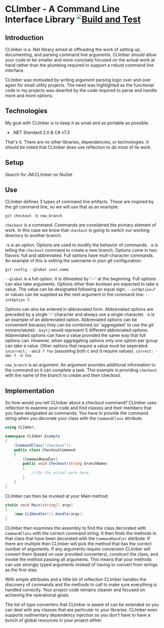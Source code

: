 # CLImber - A Command Line Interface Library [![Build and Test](https://github.com/JosephMartell/CLImber/actions/workflows/BuildAndTest.yml/badge.svg?branch=main)](https://github.com/JosephMartell/CLImber/actions/workflows/BuildAndTest.yml)

## Introduction
CLImber is a .Net library aimed at offloading the work of setting up, documenting, and parsing command line arguments. CLImber should allow your code to be smaller and more concisely focused on the actual work at hand rather than the plumbing required to support a robust command line interface.

CLImber was motivated by writing argument parsing logic over and over again for small utility projects. The need was highlighted as the functional code in my projects was dwarfed by the code required to parse and handle more and more options.

## Technologies
My goal with CLImber is to keep it as small and as portable as possible.
 * .NET Standard 2.0 & C# v7.3

That's it. There are no other libraries, dependencies, or technologies. It should be noted that CLImber does use reflection to do most of its work.

## Setup
Search for JM.CLImber on NuGet

## Use
CLImber defines 3 types of command line artifacts. These are inspired by the git command line, so we will use that as an example:

`git checkout -b new_branch`

`checkout` is a command. Commands are considered the primary element of work. In this case we know that `checkout` is going to switch our working directory to another branch.

`-b` is an option. Options are used to modify the behavior of commands. `-b` is telling the `checkout` command to create a new branch. Options come in two flavors: full and abbreviated. Full options have mult-character commands. An example of this is setting the username in your git configuration:

`git config --global user.name`

`--global` is a full option. It is dilineated by '--' at the beginning. Full options can also take arguments. Options other than boolean are expected to take a value. The value can be designated following an equal sign: `--intOption=7` or values can be supplied as the next argument in the command line: `--intOption 7`.

Options can also be entered in abbreviated form. Abbreviated options are preceded by a single '-' character and always use a single character. `-b` is an example of an abbreviated option. Abbreviated options can be convenient becaues they can be combined (or 'aggregated' to use the git nomenclature): `-bxytj` would represent 5 different abbreviated options. Abbreviated options can have a value provided the same way that full options can. However, when aggregating options only one option per group can take a value. Other options that require a value must be seperated: `incorrect: -abcd 7 foo` (assuming both c and d require values). `correct: -abc 7 -d foo`

`new_branch` is an argument. An argument provides additional information to the command so it can complete a task. This example is providing `checkout` with the name of the branch to create and then checkout.

## Implementation
So how would you tell CLImber about a checkout command? CLImber uses reflection to examine your code and find classes and their members that you have designated as commands. You have to provide the command string when you decorate your class with the `CommandClass` attribute.

```c#
using CLImber;

namespace CLImber.Example
{
    [CommandClass("checkout")]
    public class CheckoutCommand
    {
        [CommandHandler]
        public void Checkout(string branchName)
        {
            ///Do the actual work here.
        }
    }
}
```
CLImber can then be invoked at your Main method:

```c#
static void Main(string[] args)
{
    (new CLIHandler()).Handle(args);
}

```

CLImber then examines the assembly to find the class decorated with `CommandClass` with the correct command string. It then finds the methods in that class that have been decorated with the `CommandHandler` attribute. If there are multiple then CLImber will pick the method that has the correct number of arguments. If any arguments require conversion CLImber will convert them (based on user provided converters), construct the class, and invoke the method passing all arguments. This means that your methods can use strongly typed arguments instead of having to convert from strings as the first step.

With simple attributes and a little bit of reflection CLImber handles the discovery of commands and the methods to call to make sure everything is handled correctly. Your project code remains cleaner and focused on achieving the operational goals.

The list of type converters that CLImber is aware of can be extended so you can deal with any classes that are particular to your libraries. CLImber even supports rudimentary dependency injection so you don't have to have a bunch of global resources in your project either.
